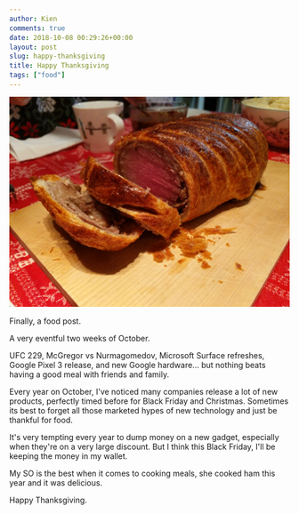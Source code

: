 ```yaml
---
author: Kien
comments: true
date: 2018-10-08 00:29:26+00:00
layout: post
slug: happy-thanksgiving
title: Happy Thanksgiving
tags: ["food"]
---
```


![](./thanksgiving.jpg)

Finally, a food post.

A very eventful two weeks of October.

UFC 229, McGregor vs Nurmagomedov, Microsoft Surface refreshes, Google Pixel 3 release, and new Google hardware... but nothing beats having a good meal with friends and family.

Every year on October, I've noticed many companies release a lot of new products, perfectly timed before for Black Friday and Christmas. Sometimes its best to forget all those marketed hypes of new technology and just be thankful for food.

It's very tempting every year to dump money on a new gadget, especially when they're on a very large discount. But I think this Black Friday, I'll be keeping the money in my wallet.

My SO is the best when it comes to cooking meals, she cooked ham this year and it was delicious.

Happy Thanksgiving.
